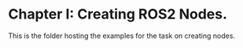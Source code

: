 # Chapter I: Creating ROS2 Nodes.
This is the folder hosting the examples for the task on creating nodes. 